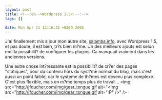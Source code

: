 ```yaml
--- 
layout: post
title: <!--:en-->Wordpress 1.5<!--:-->
tags: []

date: Mon Apr 11 13:16:32 +0200 2005
---
```

<!--:en-->
J'ai finallement mis a jour mon autre site, <a href="http://salamba.info" title="Salamba">salamba.info</a>, avec Wordpress 1.5, et pas doute, il est bien, tr?s bien m?me. Un des meilleurs ajouts est selon moi la possibilit? de configurer les plugins. Ca manquait vraiment dans les anciennes versions.

Une autre chose int?ressante est la possibilit? de cr?er des pages "statiques", pour du contenu hors du syst?me normal du blog, mais c'est aussi un point faible, car le systeme de th?mes est devenu plus complexe. C'est plus flexible, mais en m?me temps plus de travail... <img src="http://jfoucher.com/img/gear_tongue.gif alt="<img src="http://jfoucher.com/img/gear_tongue.gif alt=":P" />" />
<!--:-->

